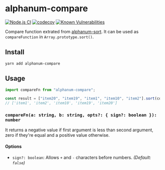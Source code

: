 # alphanum-compare

[![Node.js CI](https://github.com/tsekityam/alphanum-compare/actions/workflows/test.yml/badge.svg)](https://github.com/tsekityam/alphanum-compare/actions/workflows/test.yml)
[![codecov](https://codecov.io/gh/tsekityam/alphanum-compare/branch/main/graph/badge.svg?token=DHFqZcVnZR)](https://codecov.io/gh/tsekityam/alphanum-compare)
[![Known Vulnerabilities](https://snyk.io/test/github/tsekityam/alphanum-compare/badge.svg)](https://snyk.io/test/github/tsekityam/alphanum-compare)

Compare function extrated from [alphanum-sort](https://github.com/trysound/alphanum-sort). It can be used as `compareFunction` in `Array.prototype.sort()`.

## Install

`yarn add alphanum-compare`

## Usage

```ts
import compareFn from "alphanum-compare";

const result = ["item20", "item19", "item1", "item10", "item2"].sort(compareFn);
// ['item1', 'item2', 'item10', 'item19', 'item20']
```

### `compareFn(a: string, b: string, opts?: { sign?: boolean }): number`

It returns a negative value if first argument is less than second argument, zero if they're equal and a positive value otherwise.

#### Options

- `sign?: boolean`: Allows `+` and `-` characters before numbers. _(Default: `false`)_
